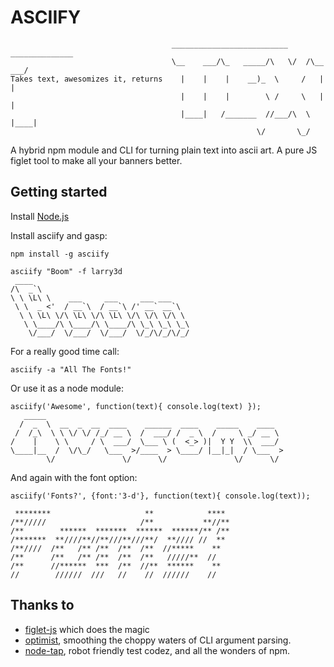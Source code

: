 ASCIIFY
=======
                                        __________________________  ______________
                                        \__    ___/\_   _____/\   \/  /\__    ___/
    Takes text, awesomizes it, returns    |    |    |    __)_  \     /   |    |   
                                          |    |    |        \ /     \   |    |   
                                          |____|   /_______  //___/\  \  |____|   
                                                           \/       \_/           

A hybrid npm module and CLI for turning plain text into ascii art. 
A pure JS figlet tool to make all your banners better.

## Getting started

Install [Node.js](http://nodejs.org/)

Install asciify and gasp:
    
    npm install -g asciify

    asciify "Boom" -f larry3d
     ____                                   
    /\  _`\                                 
    \ \ \L\ \    ___     ___     ___ ___    
     \ \  _ <'  / __`\  / __`\ /' __` __`\  
      \ \ \L\ \/\ \L\ \/\ \L\ \/\ \/\ \/\ \ 
       \ \____/\ \____/\ \____/\ \_\ \_\ \_\
        \/___/  \/___/  \/___/  \/_/\/_/\/_/
                                        

For a really good time call:

    asciify -a "All The Fonts!"


Or use it as a node module:

    asciify('Awesome', function(text){ console.log(text) });
       _____                                                     
      /  _  \  __  _  __  ____    ______  ____    _____    ____  
     /  /_\  \ \ \/ \/ /_/ __ \  /  ___/ /  _ \  /     \ _/ __ \ 
    /    |    \ \     / \  ___/  \___ \ (  <_> )|  Y Y  \\  ___/ 
    \____|__  /  \/\_/   \___  >/____  > \____/ |__|_|  / \___  >
            \/               \/      \/               \/      \/ 


And again with the font option:

    asciify('Fonts?', {font:'3-d'}, function(text){ console.log(text));

     ********                     **            **** 
    /**/////                     /**           **//**
    /**        ******  *******  ******  ******/** /**
    /*******  **////**//**///**///**/  **//// //  ** 
    /**////  /**   /** /**  /**  /**  //*****    **  
    /**      /**   /** /**  /**  /**   /////**  //   
    /**      //******  ***  /**  //**  ******    **  
    //        //////  ///   //    //  //////    //   


## Thanks to

- [figlet-js][] which does the magic
- [optimist][], smoothing the choppy waters of CLI argument parsing.
- [node-tap][], robot friendly test codez, and all the wonders of npm.

[figlet-js]: https://github.com/scottgonzalez/figlet-js
[optimist]: https://github.com/substack/node-optimist
[node-tap]: https://github.com/isaacs/node-tap
